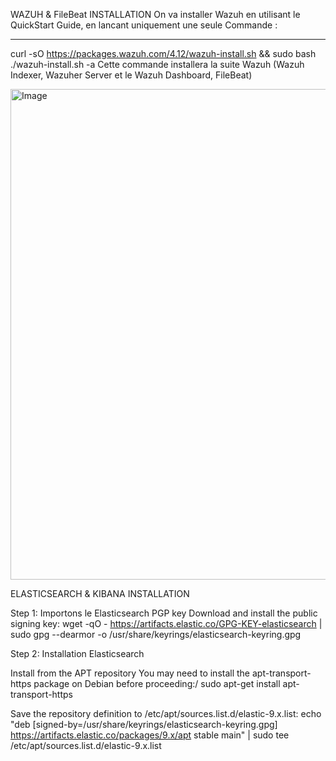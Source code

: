 WAZUH & FileBeat INSTALLATION
On va installer Wazuh en utilisant le QuickStart Guide, 
en lancant uniquement une seule Commande :
----                -----            ----          ----           ----          ----
curl -sO https://packages.wazuh.com/4.12/wazuh-install.sh && sudo bash ./wazuh-install.sh -a
 Cette commande installera la suite Wazuh (Wazuh Indexer, Wazuher Server et le Wazuh Dashboard, FileBeat)

<img width="1499" height="785" alt="Image" src="https://github.com/user-attachments/assets/d13710eb-8f0a-4bba-bec4-9cbc9530fb4f" />

ELASTICSEARCH & KIBANA INSTALLATION

Step 1: Importons le Elasticsearch PGP key
Download and install the public signing key: wget -qO - https://artifacts.elastic.co/GPG-KEY-elasticsearch | sudo gpg --dearmor -o /usr/share/keyrings/elasticsearch-keyring.gpg

Step 2: Installation Elasticsearch

Install from the APT repository
You may need to install the apt-transport-https package on Debian before proceeding:/
sudo apt-get install apt-transport-https

Save the repository definition to /etc/apt/sources.list.d/elastic-9.x.list:
echo "deb [signed-by=/usr/share/keyrings/elasticsearch-keyring.gpg] https://artifacts.elastic.co/packages/9.x/apt stable main" | sudo tee /etc/apt/sources.list.d/elastic-9.x.list


